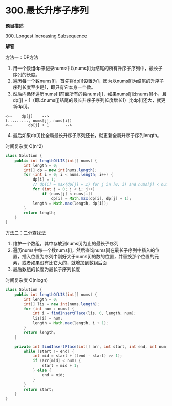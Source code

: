# 300.最长升序子序列

**题目描述**

[300. Longest Increasing Subsequence](https://leetcode-cn.com/problems/longest-increasing-subsequence/)

**解答**

方法一：DP方法

1. 用一个数组dp来记录nums中以nums[i]为结尾的所有升序子序列中，最长子序列的长度。
2. 遍历每一个数nums[i]，首先将dp[i]设置为1，因为以nums[i]为结尾的升序子序列长度至少是1，即只有它本身一个数。
3. 然后内循环遍历nums[i]前面所有的数nums[j]，如果nums[j]比nums[i]小，且dp[j] + 1（即以nums[j]结尾的最长升序子序列长度增长1）比dp[i]还大，就更新dp[i]。

```
<--    dp[j]    -->
(........., nums[j], nums[i])
<--       dp[j] + 1       -->
```

4. 最后如果dp[i]比全局最长升序子序列还长，就更新全局升序子序列length。

时间复杂度 O(n^2)

```java
class Solution {
    public int lengthOfLIS(int[] nums) {
        int length = 0;
        int[] dp = new int[nums.length];
        for (int i = 0; i < nums.length; i++) {
            dp[i] = 1;
            // dp[i] = max{dp[j] + 1} for j in [0, i) and nums[j] < nums[i]
            for (int j = 0; j < i; j++)
                if (nums[j] < nums[i])
                    dp[i] = Math.max(dp[i], dp[j] + 1);
            length = Math.max(length, dp[i]);
        }
        return length;
    }
}
```

方法二：二分查找法

1. 维护一个数组，其中存放到nums[i]为止的最长子序列
2. 遍历nums中每一个数nums[i]，然后查询nums[i]在最长子序列中插入的位置，插入位置为序列中刚好大于nums[i]的数的位置，并替换那个位置的元素，或者如果没有比它大的，就增加到数组后面
3. 最后数组的长度为最长子序列长度

时间复杂度 O(nlogn)

```java
class Solution {
    public int lengthOfLIS(int[] nums) {
        int length = 0;
        int[] lis = new int[nums.length];
        for (int num : nums) {
            int i = findInsertPlace(lis, 0, length, num);
            lis[i] = num;
            length = Math.max(length, i + 1);
        }
        return length;
    }

    private int findInsertPlace(int[] arr, int start, int end, int num) {
        while (start != end) {
            int mid = start + ((end - start) >> 1);
            if (arr[mid] < num) {
                start = mid + 1;
            } else {
                end = mid;
            }
        }
        return start;
    }
}
```
